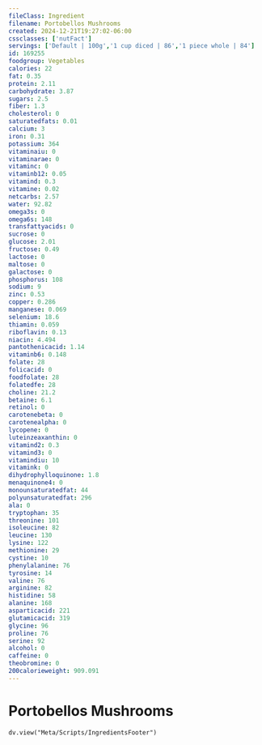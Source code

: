 ```yaml
---
fileClass: Ingredient
filename: Portobellos Mushrooms
created: 2024-12-21T19:27:02-06:00
cssclasses: ['nutFact']
servings: ['Default | 100g','1 cup diced | 86','1 piece whole | 84']
id: 169255
foodgroup: Vegetables
calories: 22
fat: 0.35
protein: 2.11
carbohydrate: 3.87
sugars: 2.5
fiber: 1.3
cholesterol: 0
saturatedfats: 0.01
calcium: 3
iron: 0.31
potassium: 364
vitaminaiu: 0
vitaminarae: 0
vitaminc: 0
vitaminb12: 0.05
vitamind: 0.3
vitamine: 0.02
netcarbs: 2.57
water: 92.82
omega3s: 0
omega6s: 148
transfattyacids: 0
sucrose: 0
glucose: 2.01
fructose: 0.49
lactose: 0
maltose: 0
galactose: 0
phosphorus: 108
sodium: 9
zinc: 0.53
copper: 0.286
manganese: 0.069
selenium: 18.6
thiamin: 0.059
riboflavin: 0.13
niacin: 4.494
pantothenicacid: 1.14
vitaminb6: 0.148
folate: 28
folicacid: 0
foodfolate: 28
folatedfe: 28
choline: 21.2
betaine: 6.1
retinol: 0
carotenebeta: 0
carotenealpha: 0
lycopene: 0
luteinzeaxanthin: 0
vitamind2: 0.3
vitamind3: 0
vitamindiu: 10
vitamink: 0
dihydrophylloquinone: 1.8
menaquinone4: 0
monounsaturatedfat: 44
polyunsaturatedfat: 296
ala: 0
tryptophan: 35
threonine: 101
isoleucine: 82
leucine: 130
lysine: 122
methionine: 29
cystine: 10
phenylalanine: 76
tyrosine: 14
valine: 76
arginine: 82
histidine: 58
alanine: 168
asparticacid: 221
glutamicacid: 319
glycine: 96
proline: 76
serine: 92
alcohol: 0
caffeine: 0
theobromine: 0
200calorieweight: 909.091
---
```


# Portobellos Mushrooms

```dataviewjs
dv.view("Meta/Scripts/IngredientsFooter")
```